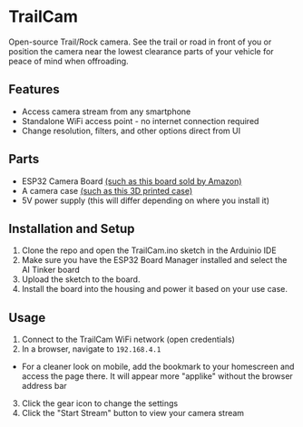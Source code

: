 # TrailCam
Open-source Trail/Rock camera. See the trail or road in front of you or position the camera near the lowest clearance parts of your vehicle for peace of mind when offroading.


## Features
- Access camera stream from any smartphone
- Standalone WiFi access point - no internet connection required
- Change resolution, filters, and other options direct from UI

## Parts
- ESP32 Camera Board <a href="https://www.amazon.com/Aideepen-ESP32-CAM-Bluetooth-ESP32-CAM-MB-Arduino/dp/B08P2578LV/ref=sr_1_1?crid=1A2R6HYT898FH&keywords=esp32%2Bcam&qid=1644586486&sprefix=esp32%2Bcam%2Caps%2C120&sr=8-1&th=1">(such as this board sold by Amazon)</a>
- A camera case <a href="https://www.thingiverse.com/thing:4192843">(such as this 3D printed case)</a>
- 5V power supply (this will differ depending on where you install it)

## Installation and Setup
1. Clone the repo and open the TrailCam.ino sketch in the Arduinio IDE
2. Make sure you have the ESP32 Board Manager installed and select the AI Tinker board
3. Upload the sketch to the board.
4. Install the board into the housing and power it based on your use case.

## Usage

1. Connect to the TrailCam WiFi network (open credentials)
2. In a browser, navigate to `192.168.4.1`
  - For a cleaner look on mobile, add the bookmark to your homescreen and access the page there. It will appear more "applike" without the browser address bar 
3. Click the gear icon to change the settings
4. Click the "Start Stream" button to view your camera stream


